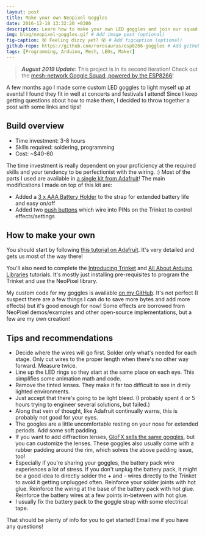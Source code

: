 ```yaml
---
layout: post
title: Make your own Neopixel Goggles
date: 2016-12-18 13:32:20 +0300
description: Learn how to make your own LED goggles and join our squad! # Add post description (optional)
img: blog/neopixel-goggles.gif # Add image post (optional)
fig-caption: 😵 Feeling dizzy yet? 😵 # Add figcaption (optional)
github-repo: https://github.com/rorosaurus/esp8266-goggles # Add github repo (optional)
tags: [Programming, Arduino, Mesh, LEDs, Maker]
---
```


> ***August 2019 Update***: This project is in its second iteration! Check out the [mesh-network Goggle Squad, powered by the ESP8266](https://github.com/rorosaurus/esp8266-goggles)!

A few months ago I made some custom LED goggles to light myself up at events!  I found they fit in well at concerts and festivals I attend!  Since I keep getting questions about how to make them, I decided to throw together a post with some links and tips!

## Build overview

* Time investment: 3-8 hours
* Skills required: soldering, programming
* Cost: ~$40-60

The time investment is really dependent on your proficiency at the required skills and your tendency to be perfectionist with the wiring. :)
Most of the parts I used are available in [a single kit from Adafruit](https://www.adafruit.com/products/2221)!  The main modifications I made on top of this kit are:

* Added a [3 x AAA Battery Holder](https://www.adafruit.com/products/727) to the strap for extended battery life and easy on/off
* Added two [push buttons](https://smile.amazon.com/Gikfun-12x12x7-3-Tactile-Momentary-Arduino/dp/B01E38OS7K/) which wire into PINs on the Trinket to control effects/settings

## How to make your own
You should start by following [this tutorial on Adafruit](https://learn.adafruit.com/kaleidoscope-eyes-neopixel-led-goggles-trinket-gemma).  It's very detailed and gets us most of the way there!

You'll also need to complete the [Introducing Trinket](https://learn.adafruit.com/introducing-trinket) and [All About Arduino Libraries](https://learn.adafruit.com/adafruit-all-about-arduino-libraries-install-use) tutorials.  It's mostly just installing pre-requisites to program the Trinket and use the NeoPixel library.

My custom code for my goggles is available [on my GitHub](https://github.com/rorosaurus/neopixel-goggles).  It's not perfect (I suspect there are a few things I can do to save more bytes and add more effects) but it's good enough for now!  Some effects are borrowed from NeoPixel demos/examples and other open-source implementations, but a few are my own creation!

## Tips and recommendations

* Decide where the wires will go first.  Solder only what's needed for each stage.  Only cut wires to the proper length when there's no other way forward.  Measure twice.
* Line up the LED rings so they start at the same place on each eye.  This simplifies some animation math and code.
* Remove the tinted lenses.  They make it far too difficult to see in dimly lighted environments.
* Just accept that there's going to be light bleed.  (I probably spent 4 or 5 hours trying to engineer several solutions, but failed.)
* Along that vein of thought, like Adafruit continually warns, this is probably not good for your eyes.
* The googles are a little uncomfortable resting on your nose for extended periods.  Add some soft padding.
* If you want to add diffraction lenses, [GloFX sells the same goggles](https://glofx.com/diffraction-kaleidoscope-glasses/goggles/), but you can customize the lenses.  These goggles also usually come with a rubber padding around the rim, which solves the above padding issue, too!
* Especially if you're sharing your goggles, the battery pack wire experiences a lot of stress.  If you don't unplug the battery pack, it might be a good idea to directly solder the + and - wires directly to the Trinket to avoid it getting unplugged often.  Reinforce your solder joints with hot glue.  Reinforce the wiring at the base of the battery pack with hot glue.  Reinforce the battery wires at a few points in-between with hot glue.
* I usually fix the battery pack to the goggle strap with some electrical tape.

That should be plenty of info for you to get started!  Email me if you have any questions!
